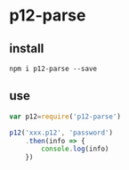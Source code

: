 # p12-parse
## install
```
npm i p12-parse --save
```
## use
```js
var p12=require('p12-parse')

p12('xxx.p12', 'password')
    .then(info => {
        console.log(info)
    })
```